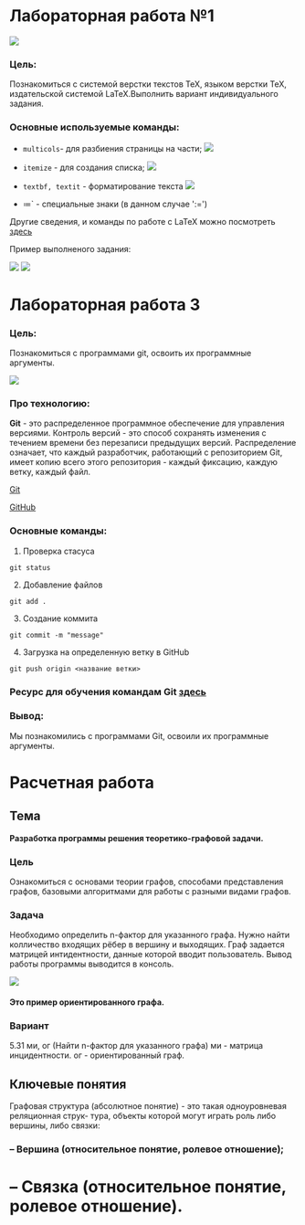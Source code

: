 # Лабораторная работа №1

![](./Images/maxresdefault.jpg)
### Цель: 


Познакомиться с системой верстки текстов TeX, языком верстки TeX, издательской системой LaTeX.Выполнить вариант индивидуального задания.

### Основные используемые команды:
* `multicols`- для разбиения страницы на части;
![](./Images/multicols.png)

* `itemize` - для создания списка;
![](./Images/itemize.png)

* `textbf, textit` - форматирование текста
![](./Images/textFormatting.png)

* $\coloneqq$` - специальные знаки (в данном случае ':=')


Другие сведения, и команды по работе с LaTeX можно посмотреть [здесь](https://www.overleaf.com/learn/latex/Learn_LaTeX_in_30_minutes)

Пример выполненого задания: 

![](./Images/Снимок%20экрана%202024-11-11%20205035.png)
![](./Images/Снимок%20экрана%202024-11-11%20205110.png)


# Лабораторная работа 3

### Цель: 

Познакомиться с программами git, освоить их программные аргументы.

![](./Images/e1efc28e6b.png)


### Про технологию:

 <b>Git</b> - это распределенное программное обеспечение для управления версиями. Контроль версий - это способ сохранять изменения с течением времени без перезаписи предыдущих версий. Распределение означает, что каждый разработчик, работающий с репозиторием Git, имеет копию всего этого репозитория - каждый фиксацию, каждую ветку, каждый файл.

 [Git](https://git-scm.com/)

 [GitHub](https://github.com/)
 
 ### Основные команды:
 
 1. Проверка стасуса

 ```
 git status
 ```
2. Добавление файлов

```
git add .
```
3. Создание коммита

```
git commit -m "message"
```
4. Загрузка на определенную ветку в GitHub

```
git push origin <название ветки>
```
### Ресурс для обучения командам Git [здесь](https://habr.com/ru/articles/541258/)

### Вывод: 
Мы познакомились с программами Git, освоили их программные аргументы.



# Расчетная работа

## Тема

<strong> Разработка программы решения теоретико-графовой задачи. </strong>

### Цель

Ознакомиться с основами теории графов, способами представления графов, базовыми алгоритмами для работы с разными видами графов.

### Задача
Необходимо определить n-фактор для указанного графа.
Нужно найти колличество входящих рёбер в вершину и выходящих. Граф задается матрицей интидентности, данные которой вводит пользователь. Вывод работы программы выводится в консоль.

![](./Images/graph2(2).png)

#### Это пример ориентированного графа.
### Вариант
5.31 ми, ог (Найти n-фактор для указанного графа)
ми - матрица инцидентности.
ог - ориентированный граф.

## Ключевые понятия

Графовая структура (абсолютное понятие) - это такая одноуровневая реляционная струк-
тура, объекты которой могут играть роль либо вершины, либо связки:
<h3>– Вершина (относительное понятие, ролевое отношение);</h3>
<h1>– Связка (относительное понятие, ролевое отношение).</h1>